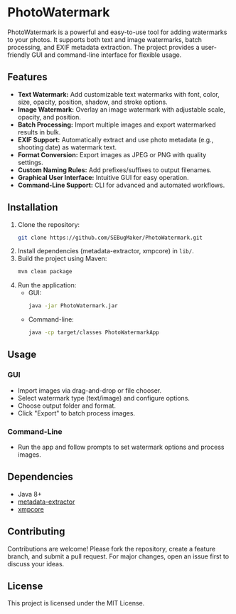 # PhotoWatermark

PhotoWatermark is a powerful and easy-to-use tool for adding watermarks to your photos. It supports both text and image watermarks, batch processing, and EXIF metadata extraction. The project provides a user-friendly GUI and command-line interface for flexible usage.

## Features
- **Text Watermark:** Add customizable text watermarks with font, color, size, opacity, position, shadow, and stroke options.
- **Image Watermark:** Overlay an image watermark with adjustable scale, opacity, and position.
- **Batch Processing:** Import multiple images and export watermarked results in bulk.
- **EXIF Support:** Automatically extract and use photo metadata (e.g., shooting date) as watermark text.
- **Format Conversion:** Export images as JPEG or PNG with quality settings.
- **Custom Naming Rules:** Add prefixes/suffixes to output filenames.
- **Graphical User Interface:** Intuitive GUI for easy operation.
- **Command-Line Support:** CLI for advanced and automated workflows.

## Installation
1. Clone the repository:
   ```sh
   git clone https://github.com/SEBugMaker/PhotoWatermark.git
   ```
2. Install dependencies (metadata-extractor, xmpcore) in `lib/`.
3. Build the project using Maven:
   ```sh
   mvn clean package
   ```
4. Run the application:
   - GUI:
     ```sh
     java -jar PhotoWatermark.jar
     ```
   - Command-line:
     ```sh
     java -cp target/classes PhotoWatermarkApp
     ```

## Usage
### GUI
- Import images via drag-and-drop or file chooser.
- Select watermark type (text/image) and configure options.
- Choose output folder and format.
- Click "Export" to batch process images.

### Command-Line
- Run the app and follow prompts to set watermark options and process images.

## Dependencies
- Java 8+
- [metadata-extractor](https://github.com/drewnoakes/metadata-extractor)
- [xmpcore](https://github.com/adobe/XMP-Toolkit-SDK)

## Contributing
Contributions are welcome! Please fork the repository, create a feature branch, and submit a pull request. For major changes, open an issue first to discuss your ideas.

## License
This project is licensed under the MIT License.

